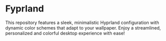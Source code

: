 # Fyprland
This repository features a sleek, minimalistic Hyprland configuration with dynamic color schemes that adapt to your wallpaper. Enjoy a streamlined, personalized and colorful desktop experience with ease!
